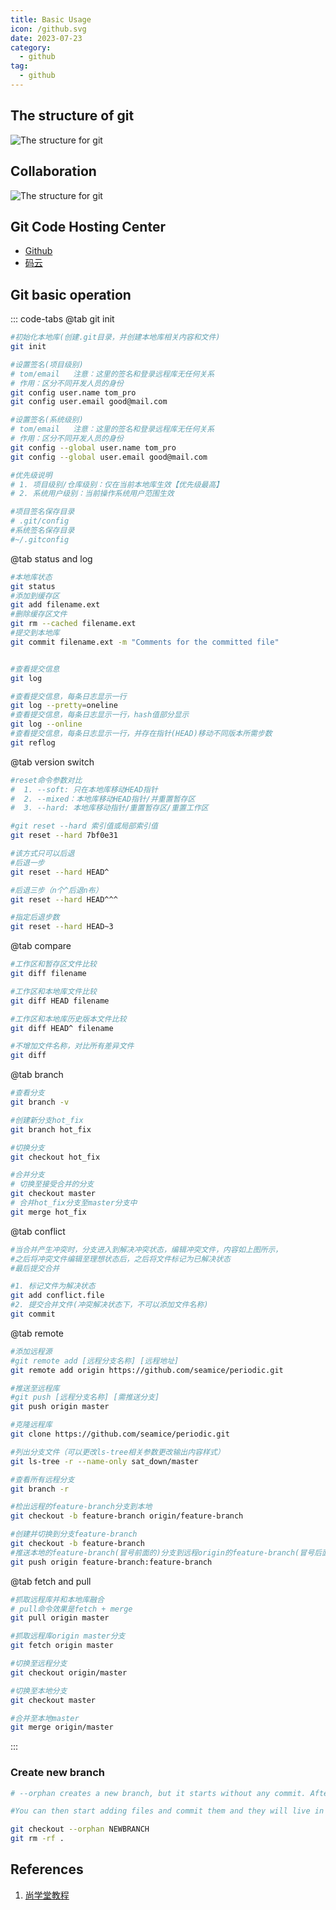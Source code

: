 ```yaml
---
title: Basic Usage
icon: /github.svg
date: 2023-07-23
category:
  - github
tag:
  - github
---
```


## The structure of git
![The structure for git](/assets/images/github/git_struct.webp)

## Collaboration
![The structure for git](/assets/images/github/remote_collaborate.png)

## Git Code Hosting Center
- [Github](https://github.com/)
- [码云](https://gitee.com)

## Git basic operation
::: code-tabs
@tab git init
``` bash
#初始化本地库(创建.git目录，并创建本地库相关内容和文件)
git init

#设置签名(项目级别)
# tom/email   注意：这里的签名和登录远程库无任何关系
# 作用：区分不同开发人员的身份
git config user.name tom_pro
git config user.email good@mail.com

#设置签名(系统级别)
# tom/email   注意：这里的签名和登录远程库无任何关系
# 作用：区分不同开发人员的身份
git config --global user.name tom_pro
git config --global user.email good@mail.com

#优先级说明
# 1. 项目级别/仓库级别：仅在当前本地库生效【优先级最高】
# 2. 系统用户级别：当前操作系统用户范围生效

#项目签名保存目录
# .git/config
#系统签名保存目录
#~/.gitconfig
```

@tab status and log
``` bash
#本地库状态
git status
#添加到缓存区
git add filename.ext
#删除缓存区文件
git rm --cached filename.ext
#提交到本地库
git commit filename.ext -m "Comments for the committed file"


#查看提交信息
git log

#查看提交信息，每条日志显示一行
git log --pretty=oneline
#查看提交信息，每条日志显示一行，hash值部分显示
git log --online
#查看提交信息，每条日志显示一行，并存在指针(HEAD)移动不同版本所需步数
git reflog
```

@tab version switch
``` bash
#reset命令参数对比
#  1. --soft: 只在本地库移动HEAD指针
#  2. --mixed：本地库移动HEAD指针/并重置暂存区
#  3. --hard: 本地库移动指针/重置暂存区/重置工作区

#git reset --hard 索引值或局部索引值
git reset --hard 7bf0e31

#该方式只可以后退
#后退一步
git reset --hard HEAD^

#后退三步（n个^后退n布）
git reset --hard HEAD^^^

#指定后退步数
git reset --hard HEAD~3
```

@tab compare
``` bash
#工作区和暂存区文件比较
git diff filename

#工作区和本地库文件比较
git diff HEAD filename

#工作区和本地库历史版本文件比较
git diff HEAD^ filename

#不增加文件名称，对比所有差异文件
git diff
```

@tab branch
``` bash
#查看分支
git branch -v

#创建新分支hot_fix
git branch hot_fix

#切换分支
git checkout hot_fix

#合并分支
# 切换至接受合并的分支
git checkout master
# 合并hot_fix分支至master分支中
git merge hot_fix 
```

@tab conflict
``` bash
#当合并产生冲突时，分支进入到解决冲突状态，编辑冲突文件，内容如上图所示，
#之后将冲突文件编辑至理想状态后，之后将文件标记为已解决状态
#最后提交合并

#1. 标记文件为解决状态
git add conflict.file
#2. 提交合并文件(冲突解决状态下，不可以添加文件名称)
git commit
```

@tab remote
``` bash
#添加远程源
#git remote add [远程分支名称] [远程地址]
git remote add origin https://github.com/seamice/periodic.git

#推送至远程库
#git push [远程分支名称] [需推送分支]
git push origin master

#克隆远程库
git clone https://github.com/seamice/periodic.git

#列出分支文件（可以更改ls-tree相关参数更改输出内容样式）
git ls-tree -r --name-only sat_down/master

#查看所有远程分支
git branch -r

#检出远程的feature-branch分支到本地
git checkout -b feature-branch origin/feature-branch    

#创建并切换到分支feature-branch  
git checkout -b feature-branch    
#推送本地的feature-branch(冒号前面的)分支到远程origin的feature-branch(冒号后面的)分支(没有会自动创建)
git push origin feature-branch:feature-branch    
```


@tab fetch and pull
``` bash
#抓取远程库并和本地库融合
# pull命令效果是fetch + merge
git pull origin master

#抓取远程库origin master分支
git fetch origin master

#切换至远程分支
git checkout origin/master

#切换至本地分支
git checkout master

#合并至本地master
git merge origin/master  
```

:::

### Create new branch
``` bash
# --orphan creates a new branch, but it starts without any commit. After running the above command you are on a new branch "NEWBRANCH", and the first commit you create from this state will start a new history without any ancestry.

#You can then start adding files and commit them and they will live in their own branch. If you take a look at the log, you will see that it is isolated from the original log.

git checkout --orphan NEWBRANCH
git rm -rf .
```

## References
01. [尚学堂教程](https://www.youtube.com/watch?v=iR8CbeZktoA)